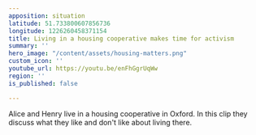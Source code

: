 ```yaml
---
apposition: situation
latitude: 51.733800607856736
longitude: 1226260458371154
title: Living in a housing cooperative makes time for activism
summary: ''
hero_image: "/content/assets/housing-matters.png"
custom_icon: ''
youtube_url: https://youtu.be/enFhGgrUqWw
region: ''
is_published: false

---
```

Alice and Henry live in a housing cooperative in Oxford. In this clip they discuss what they like and don't like about living there.